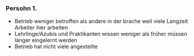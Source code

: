 ### Persohn 1.
- Betrieb weniger betroffen als andere in der brache weil viele Langzeit Arbeiter hier arbeiten 
- Lehrlinge/Azubis und Praktikanten wissen weniger als früher müssen länger eingelernt werden 
- Betrieb hat nicht viele angestellte 